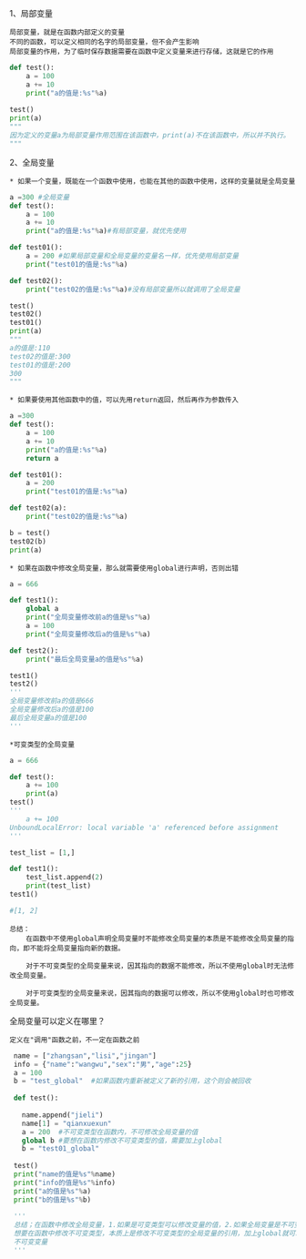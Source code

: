 1、局部变量

    
    局部变量，就是在函数内部定义的变量
    不同的函数，可以定义相同的名字的局部变量，但不会产生影响
    局部变量的作用，为了临时保存数据需要在函数中定义变量来进行存储，这就是它的作用

```python
def test():
    a = 100
    a += 10
    print("a的值是:%s"%a)
    
test()
print(a)
"""
因为定义的变量a为局部变量作用范围在该函数中，print(a)不在该函数中，所以并不执行。
"""
```
2、全局变量

    * 如果一个变量，既能在一个函数中使用，也能在其他的函数中使用，这样的变量就是全局变量
 
```python
a =300 #全局变量
def test():
    a = 100
    a += 10
    print("a的值是:%s"%a)#有局部变量，就优先使用

def test01():
    a = 200 #如果局部变量和全局变量的变量名一样，优先使用局部变量
    print("test01的值是:%s"%a)

def test02():
    print("test02的值是:%s"%a)#没有局部变量所以就调用了全局变量

test()
test02()
test01()
print(a)
"""
a的值是:110
test02的值是:300
test01的值是:200
300
"""
``` 

    * 如果要使用其他函数中的值，可以先用return返回，然后再作为参数传入
 
```python
a =300
def test():
    a = 100
    a += 10
    print("a的值是:%s"%a)
    return a

def test01():
    a = 200
    print("test01的值是:%s"%a)

def test02(a):
    print("test02的值是:%s"%a)

b = test()
test02(b)
print(a)
```  

    * 如果在函数中修改全局变量，那么就需要使用global进行声明，否则出错
    
```python
a = 666

def test1():
    global a
    print("全局变量修改前a的值是%s"%a)
    a = 100
    print("全局变量修改后a的值是%s"%a)

def test2():
    print("最后全局变量a的值是%s"%a)

test1()
test2()
'''
全局变量修改前a的值是666
全局变量修改后a的值是100
最后全局变量a的值是100
'''
```

    *可变类型的全局变量
    
```python
a = 666

def test():
    a += 100
    print(a)
test()
'''
    a += 100
UnboundLocalError: local variable 'a' referenced before assignment
'''

test_list = [1,]

def test1():
    test_list.append(2)
    print(test_list)
test1()

#[1, 2]
```

    总结：
        在函数中不使用global声明全局变量时不能修改全局变量的本质是不能修改全局变量的指向，即不能将全局变量指向新的数据。
        
        对于不可变类型的全局变量来说，因其指向的数据不能修改，所以不使用global时无法修改全局变量。
        
        对于可变类型的全局变量来说，因其指向的数据可以修改，所以不使用global时也可修改全局变量。

全局变量可以定义在哪里？

	定义在"调用"函数之前，不一定在函数之前

```python
 name = ["zhangsan","lisi","jingan"]
 info = {"name":"wangwu","sex":"男","age":25}
 a = 100
 b = "test_global"  #如果函数内重新被定义了新的引用，这个则会被回收
 
 def test():
 
   name.append("jieli")
   name[1] = "qianxuexun"
   a = 200  #不可变类型在函数内，不可修改全局变量的值
   global b #要想在函数内修改不可变类型的值，需要加上global
   b = "test01_global"
 
 test()
 print("name的值是%s"%name)
 print("info的值是%s"%info)
 print("a的值是%s"%a)
 print("b的值是%s"%b)
 
 '''
 总结；在函数中修改全局变量，1.如果是可变类型可以修改变量的值，2.如果全局变量是不可变类型
 想要在函数中修改不可变类型，本质上是修改不可变类型的全局变量的引用，加上global就可以修改
 不可变变量
 '''
	
```
